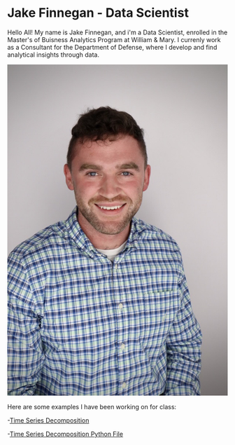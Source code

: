 # Jake Finnegan - Data Scientist 
Hello All! My name is Jake Finnegan, and i'm a Data Scientist, enrolled in the Master's of Buisness Analytics Program at William & Mary. 
I currenly work as a Consultant for the Department of Defense, where I develop and find analytical insights through data.

![My Picture](/IMG_6274.JPG)

Here are some examples I have been working on for class:

-[Time Series Decomposition](/timeseries/TimeSeries.html)

-[Time Series Decomposition Python File](/timeseries/TimeSeries.ipynb)
